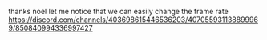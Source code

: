 thanks noel
let me notice that we can easily change the frame rate
https://discord.com/channels/403698615446536203/407055931138899969/850840994336997427